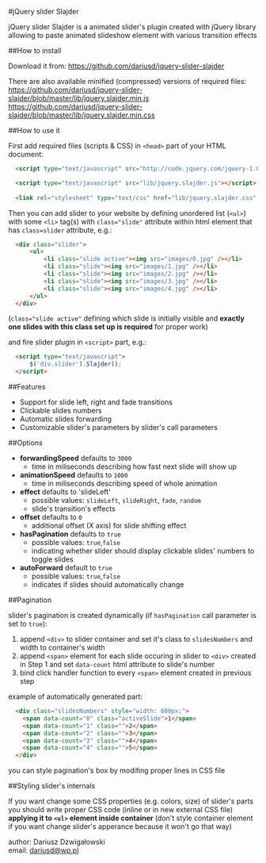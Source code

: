 #jQuery slider Slajder

jQuery slider Slajder is a animated slider's plugin created with jQuery library allowing to paste animated slideshow element with various transition effects

##How to install

Download it from: <https://github.com/dariusd/jquery-slider-slajder>

There are also available minified (compressed) versions of required files:  
<https://github.com/dariusd/jquery-slider-slajder/blob/master/lib/jquery.slajder.min.js>  
<https://github.com/dariusd/jquery-slider-slajder/blob/master/lib/jquery.slajder.min.css>

##How to use it

First add required files (scripts & CSS) in `<head>` part of your HTML document:

```html
  <script type="text/javascript" src="http://code.jquery.com/jquery-1.8.2.min.js"></script>

  <script type="text/javascript" src="lib/jquery.slajder.js"></script>
        
  <link rel="stylesheet" type="text/css" href="lib/jquery.slajder.css" />
```

Then you can add slider to your website by defining unordered list (`<ul>`) with some `<li>` tag(s) with `class="slide"` attribute within html element that has `class=slider` attribute, e.g.:
```html
  <div class="slider">
      <ul>
          <li class="slide active"><img src="images/0.jpg" /></li>
          <li class="slide"><img src="images/1.jpg" /></li>
          <li class="slide"><img src="images/2.jpg" /></li>
          <li class="slide"><img src="images/3.jpg" /></li>
          <li class="slide"><img src="images/4.jpg" /></li>
      </ul>
  </div>
```         
(`class="slide active"` defining which slide is initially visible and **exactly one slides with this class set up is required** for proper work)

and fire slider plugin in `<script>` part, e.g.:
```html
  <script type="text/javascript">
      $('div.slider').Slajder();
  </script>
```

##Features
* Support for slide left, right and fade transitions
* Clickable slides numbers
* Automatic slides forwarding
* Customizable slider's parameters by slider's call parameters

##Options
* **forwardingSpeed** defaults to `3000`
  * time in miliseconds describing how fast next slide will show up
* **animationSpeed** defaults to `1000`
  * time in miliseconds describing speed of whole animation
* **effect** defaults to 'slideLeft'
  * possible values: `slideLeft`, `slideRight`, `fade`, `random`
  * slide's transition's effects
* **offset** defaults to `0`
  * additional offset (X axis) for slide shifting effect
* **hasPagination** defaults to `true`
  * possible values: `true`,`false`
  * indicating whether slider should display clickable slides' numbers to toggle slides
* **autoForward** default to `true`
  * possible values: `true`,`false`
  * indicates if slides should automatically change

##Pagination

slider's pagination is created dynamically (if `hasPagination` call parameter is set to `true`):  
1. append `<div>` to slider container and set it's class to `slidesNumbers` and width to container's width  
2. append `<span>` element for each slide occuring in slider to `<div>` created in Step 1 and set `data-count` html attribute to slide's number  
3. bind click handler function to every `<span>` element created in previous step  
  
   
example of automatically generated part:
```html
  <div class="slidesNumbers" style="width: 600px;">
    <span data-count="0" class="activeSlide">1</span>
    <span data-count="1" class="">2</span>
    <span data-count="2" class="">3</span>
    <span data-count="3" class="">4</span>
    <span data-count="4" class="">5</span>
  </div>
```
  
  
  
you can style pagination's box by modifing proper lines in CSS file  
  
##Styling slider's internals
    
If you want change some CSS properties (e.g. colors, size) of slider's parts you should write proper CSS code (inline or in new external CSS file) **applying it to `<ul>` element inside container** (don't style container element if you want change slider's apperance because it won't go that way)  
  
    
author: Dariusz Dzwigałowski  
email: dariusd@wp.pl